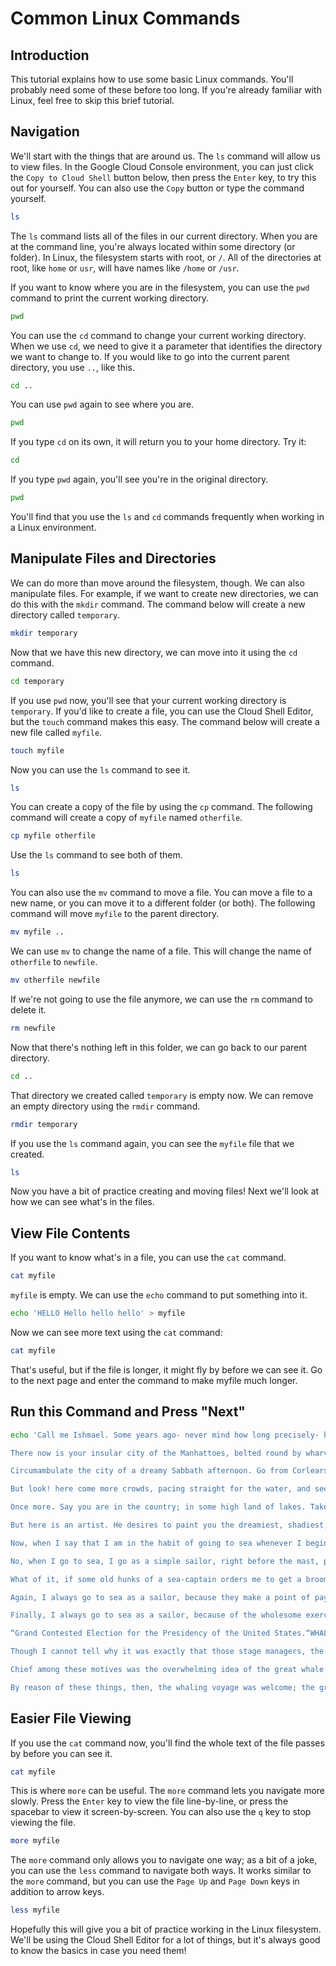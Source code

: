 # Common Linux Commands

## Introduction

This tutorial explains how to use some basic Linux commands. You'll probably need some of these before too long. If you're already familiar with Linux, feel free to skip this brief tutorial.

## Navigation

We'll start with the things that are around us. The `ls` command will allow us to view files. In the Google Cloud Console environment, you can just click the `Copy to Cloud Shell` button below, then press the `Enter` key, to try this out for yourself. You can also use the `Copy` button or type the command yourself.

```bash
ls
```

The `ls` command lists all of the files in our current directory. When you are at the command line, you're always located within some directory (or folder). In Linux, the filesystem starts with root, or `/`. All of the directories at root, like `home` or `usr`, will have names like `/home` or `/usr`.

If you want to know where you are in the filesystem, you can use the `pwd` command to print the current working directory.

```bash
pwd
```

You can use the `cd` command to change your current working directory. When we use `cd`, we need to give it a parameter that identifies the directory we want to change to. If you would like to go into the current parent directory, you use `..`, like this.

```bash
cd ..
```

You can use `pwd` again to see where you are.

```bash
pwd
```

If you type `cd` on its own, it will return you to your home directory. Try it:

```bash
cd
```

If you type `pwd` again, you'll see you're in the original directory.

```bash
pwd
```

You'll find that you use the `ls` and `cd` commands frequently when working in a Linux environment.


## Manipulate Files and Directories

We can do more than move around the filesystem, though. We can also manipulate files. For example, if we want to create new directories, we can do this with the `mkdir` command. The command below will create a new directory called `temporary`.

```bash
mkdir temporary
```

Now that we have this new directory, we can move into it using the `cd` command.

```bash
cd temporary
```

If you use `pwd` now, you'll see that your current working directory is `temporary`. If you'd like to create a file, you can use the Cloud Shell Editor, but the `touch` command makes this easy. The command below will create a new file called `myfile`.

```bash
touch myfile
```

Now you can use the `ls` command to see it.

```bash
ls
```

You can create a copy of the file by using the `cp` command. The following command will create a copy of `myfile` named `otherfile`.

```bash
cp myfile otherfile
```

Use the `ls` command to see both of them.

```bash
ls
```

You can also use the `mv` command to move a file. You can move a file to a new name, or you can move it to a different folder (or both). The following command will move `myfile` to the parent directory.

```bash
mv myfile ..
```

We can use `mv` to change the name of a file. This will change the name of `otherfile` to `newfile`.

```bash
mv otherfile newfile
```

If we're not going to use the file anymore, we can use the `rm` command to delete it.

```bash
rm newfile
```

Now that there's nothing left in this folder, we can go back to our parent directory.

```bash
cd ..
```

That directory we created called `temporary` is empty now. We can remove an empty directory using the `rmdir` command.

```bash
rmdir temporary
```

If you use the `ls` command again, you can see the `myfile` file that we created.

```bash
ls
```

Now you have a bit of practice creating and moving files! Next we'll look at how we can see what's in the files.

## View File Contents

If you want to know what's in a file, you can use the `cat` command. 

```bash
cat myfile
```

`myfile` is empty. We can use the `echo` command to put something into it.

```bash
echo 'HELLO Hello hello hello' > myfile
```

Now we can see more text using the `cat` command:

```bash
cat myfile
```

That's useful, but if the file is longer, it might fly by before we can see it. Go to the next page and enter the command to make myfile much longer.

## Run this Command and Press "Next"

```bash
echo 'Call me Ishmael. Some years ago- never mind how long precisely- having little or no money in my purse, and nothing particular to interest me on shore, I thought I would sail about a little and see the watery part of the world. It is a way I have of driving off the spleen and regulating the circulation. Whenever I find myself growing grim about the mouth; whenever it is a damp, drizzly November in my soul; whenever I find myself involuntarily pausing before coffin warehouses, and bringing up the rear of every funeral I meet; and especially whenever my hypos get such an upper hand of me, that it requires a strong moral principle to prevent me from deliberately stepping into the street, and methodically knocking people’s hats off- then, I account it high time to get to sea as soon as I can. This is my substitute for pistol and ball. With a philosophical flourish Cato throws himself upon his sword; I quietly take to the ship. There is nothing surprising in this. If they but knew it, almost all men in their degree, some time or other, cherish very nearly the same feelings towards the ocean with me.

There now is your insular city of the Manhattoes, belted round by wharves as Indian isles by coral reefs- commerce surrounds it with her surf. Right and left, the streets take you waterward. Its extreme downtown is the battery, where that noble mole is washed by waves, and cooled by breezes, which a few hours previous were out of sight of land. Look at the crowds of water-gazers there.

Circumambulate the city of a dreamy Sabbath afternoon. Go from Corlears Hook to Coenties Slip, and from thence, by Whitehall, northward. What do you see?- Posted like silent sentinels all around the town, stand thousands upon thousands of mortal men fixed in ocean reveries. Some leaning against the spiles; some seated upon the pier-heads; some looking over the bulwarks of ships from China; some high aloft in the rigging, as if striving to get a still better seaward peep. But these are all landsmen; of week days pent up in lath and plaster- tied to counters, nailed to benches, clinched to desks. How then is this? Are the green fields gone? What do they here?

But look! here come more crowds, pacing straight for the water, and seemingly bound for a dive. Strange! Nothing will content them but the extremest limit of the land; loitering under the shady lee of yonder warehouses will not suffice. No. They must get just as nigh the water as they possibly can without falling And there they stand- miles of them- leagues. Inlanders all, they come from lanes and alleys, streets avenues- north, east, south, and west. Yet here they all unite. Tell me, does the magnetic virtue of the needles of the compasses of all those ships attract them thither?

Once more. Say you are in the country; in some high land of lakes. Take almost any path you please, and ten to one it carries you down in a dale, and leaves you there by a pool in the stream. There is magic in it. Let the most absent-minded of men be plunged in his deepest reveries- stand that man on his legs, set his feet a-going, and he will infallibly lead you to water, if water there be in all that region. Should you ever be athirst in the great American desert, try this experiment, if your caravan happen to be supplied with a metaphysical professor. Yes, as every one knows, meditation and water are wedded for ever.

But here is an artist. He desires to paint you the dreamiest, shadiest, quietest, most enchanting bit of romantic landscape in all the valley of the Saco. What is the chief element he employs? There stand his trees, each with a hollow trunk, as if a hermit and a crucifix were within; and here sleeps his meadow, and there sleep his cattle; and up from yonder cottage goes a sleepy smoke. Deep into distant woodlands winds a mazy way, reaching to overlapping spurs of mountains bathed in their hill-side blue. But though the picture lies thus tranced, and though this pine-tree shakes down its sighs like leaves upon this shepherd’s head, yet all were vain, unless the shepherd’s eye were fixed upon the magic stream before him. Go visit the Prairies in June, when for scores on scores of miles you wade knee-deep among Tiger-lilies- what is the one charm wanting?- Water- there is not a drop of water there! Were Niagara but a cataract of sand, would you travel your thousand miles to see it? Why did the poor poet of Tennessee, upon suddenly receiving two handfuls of silver, deliberate whether to buy him a coat, which he sadly needed, or invest his money in a pedestrian trip to Rockaway Beach? Why is almost every robust healthy boy with a robust healthy soul in him, at some time or other crazy to go to sea? Why upon your first voyage as a passenger, did you yourself feel such a mystical vibration, when first told that you and your ship were now out of sight of land? Why did the old Persians hold the sea holy? Why did the Greeks give it a separate deity, and own brother of Jove? Surely all this is not without meaning. And still deeper the meaning of that story of Narcissus, who because he could not grasp the tormenting, mild image he saw in the fountain, plunged into it and was drowned. But that same image, we ourselves see in all rivers and oceans. It is the image of the ungraspable phantom of life; and this is the key to it all.

Now, when I say that I am in the habit of going to sea whenever I begin to grow hazy about the eyes, and begin to be over conscious of my lungs, I do not mean to have it inferred that I ever go to sea as a passenger. For to go as a passenger you must needs have a purse, and a purse is but a rag unless you have something in it. Besides, passengers get sea-sick- grow quarrelsome- don’t sleep of nights- do not enjoy themselves much, as a general thing;- no, I never go as a passenger; nor, though I am something of a salt, do I ever go to sea as a Commodore, or a Captain, or a Cook. I abandon the glory and distinction of such offices to those who like them. For my part, I abominate all honorable respectable toils, trials, and tribulations of every kind whatsoever. It is quite as much as I can do to take care of myself, without taking care of ships, barques, brigs, schooners, and what not. And as for going as cook,- though I confess there is considerable glory in that, a cook being a sort of officer on ship-board- yet, somehow, I never fancied broiling fowls;- though once broiled, judiciously buttered, and judgmatically salted and peppered, there is no one who will speak more respectfully, not to say reverentially, of a broiled fowl than I will. It is out of the idolatrous dotings of the old Egyptians upon broiled ibis and roasted river horse, that you see the mummies of those creatures in their huge bakehouses the pyramids.

No, when I go to sea, I go as a simple sailor, right before the mast, plumb down into the fore-castle, aloft there to the royal mast-head. True, they rather order me about some, and make me jump from spar to spar, like a grasshopper in a May meadow. And at first, this sort of thing is unpleasant enough. It touches one’s sense of honor, particularly if you come of an old established family in the land, the Van Rensselaers, or Randolphs, or Hardicanutes. And more than all, if just previous to putting your hand into the tar-pot, you have been lording it as a country schoolmaster, making the tallest boys stand in awe of you. The transition is a keen one, I assure you, from a schoolmaster to a sailor, and requires a strong decoction of Seneca and the Stoics to enable you to grin and bear it. But even this wears off in time.

What of it, if some old hunks of a sea-captain orders me to get a broom and sweep down the decks? What does that indignity amount to, weighed, I mean, in the scales of the New Testament? Do you think the archangel Gabriel thinks anything the less of me, because I promptly and respectfully obey that old hunks in that particular instance? Who ain’t a slave? Tell me that. Well, then, however the old sea-captains may order me about- however they may thump and punch me about, I have the satisfaction of knowing that it is all right; that everybody else is one way or other served in much the same way- either in a physical or metaphysical point of view, that is; and so the universal thump is passed round, and all hands should rub each other’s shoulder-blades, and be content.

Again, I always go to sea as a sailor, because they make a point of paying me for my trouble, whereas they never pay passengers a single penny that I ever heard of. On the contrary, passengers themselves must pay. And there is all the difference in the world between paying and being paid. The act of paying is perhaps the most uncomfortable infliction that the two orchard thieves entailed upon us. But being paid,- what will compare with it? The urbane activity with which a man receives money is really marvellous, considering that we so earnestly believe money to be the root of all earthly ills, and that on no account can a monied man enter heaven. Ah! how cheerfully we consign ourselves to perdition!

Finally, I always go to sea as a sailor, because of the wholesome exercise and pure air of the fore-castle deck. For as in this world, head winds are far more prevalent than winds from astern (that is, if you never violate the Pythagorean maxim), so for the most part the Commodore on the quarter-deck gets his atmosphere at second hand from the sailors on the forecastle. He thinks he breathes it first; but not so. In much the same way do the commonalty lead their leaders in many other things, at the same time that the leaders little suspect it. But wherefore it was that after having repeatedly smelt the sea as a merchant sailor, I should now take it into my head to go on a whaling voyage; this the invisible police officer of the Fates, who has the constant surveillance of me, and secretly dogs me, and influences me in some unaccountable way- he can better answer than any one else. And, doubtless, my going on this whaling voyage, formed part of the grand programme of Providence that was drawn up a long time ago. It came in as a sort of brief interlude and solo between more extensive performances. I take it that this part of the bill must have run something like this:

“Grand Contested Election for the Presidency of the United States.“WHALING VOYAGE BY ONE ISHMAEL.” “BLOODY BATTLE IN AFFGHANISTAN.”

Though I cannot tell why it was exactly that those stage managers, the Fates, put me down for this shabby part of a whaling voyage, when others were set down for magnificent parts in high tragedies, and short and easy parts in genteel comedies, and jolly parts in farces- though I cannot tell why this was exactly; yet, now that I recall all the circumstances, I think I can see a little into the springs and motives which being cunningly presented to me under various disguises, induced me to set about performing the part I did, besides cajoling me into the delusion that it was a choice resulting from my own unbiased freewill and discriminating judgment.

Chief among these motives was the overwhelming idea of the great whale himself. Such a portentous and mysterious monster roused all my curiosity. Then the wild and distant seas where he rolled his island bulk; the undeliverable, nameless perils of the whale; these, with all the attending marvels of a thousand Patagonian sights and sounds, helped to sway me to my wish. With other men, perhaps, such things would not have been inducements; but as for me, I am tormented with an everlasting itch for things remote. I love to sail forbidden seas, and land on barbarous coasts. Not ignoring what is good, I am quick to perceive a horror, and could still be social with it- would they let me- since it is but well to be on friendly terms with all the inmates of the place one lodges in.

By reason of these things, then, the whaling voyage was welcome; the great flood-gates of the wonder-world swung open, and in the wild conceits that swayed me to my purpose, two and two there floated into my inmost soul, endless processions of the whale, and, mid most of them all, one grand hooded phantom, like a snow hill in the air.' > myfile
```

## Easier File Viewing

If you use the `cat` command now, you'll find the whole text of the file passes by before you can see it.

```bash
cat myfile
```

This is where `more` can be useful. The `more` command lets you navigate more slowly. Press the `Enter` key to view the file line-by-line, or press the spacebar to view it screen-by-screen. You can also use the `q` key to stop viewing the file.

```bash
more myfile
```

The `more` command only allows you to navigate one way; as a bit of a joke, you can use the `less` command to navigate both ways. It works similar to the `more` command, but you can use the `Page Up` and `Page Down` keys in addition to arrow keys.

```bash
less myfile
```

Hopefully this will give you a bit of practice working in the Linux filesystem. We'll be using the Cloud Shell Editor for a lot of things, but it's always good to know the basics in case you need them!

